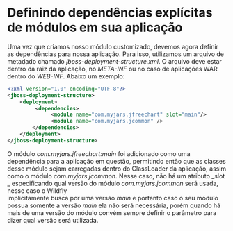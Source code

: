# Definindo dependências explícitas de módulos em sua aplicação

Uma vez que criamos nosso módulo customizado, devemos agora definir as dependências para nossa aplicação. Para isso, utilizamos um arquivo de metadado chamado _jboss-deployment-structure.xml_. O arquivo deve estar dentro da raiz da aplicação, no _META-INF_ ou no caso de aplicações WAR dentro do _WEB-INF_. Abaixo um exemplo:

```xml
<?xml version="1.0" encoding="UTF-8"?>  
<jboss-deployment-structure>  
    <deployment>  
         <dependencies>  
              <module name="com.myjars.jfreechart" slot="main"/> 
              <module name="com.myjars.jcommon" />
        </dependencies>  
    </deployment>  
</jboss-deployment-structure>
```

O módulo _com.myjars.jfreechart:main_ foi adicionado como uma dependência para a aplicação em questão, permitindo então que as classes desse módulo sejam carregadas dentro do ClassLoader da aplicação, assim como o módulo _com.myjars.jcommon_. Nesse caso, não há um atributo _slot _ especificando qual versão do módulo _com.myjars.jcommon_ será usada, nesse caso o Wildfly  
implicitamente busca por uma versão _main_ e portanto caso o seu módulo possua somente a versão _main_ ela não será necessária, porém quando há mais de uma versão do módulo convém sempre definir o parâmetro para dizer qual versão será utilizada.

